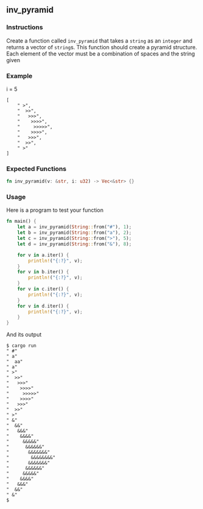 ## inv_pyramid

### Instructions

Create a function called `inv_pyramid` that takes a `string` as an `integer` and returns a vector of `string`s.
This function should create a pyramid structure. Each element of the vector must be a combination of spaces and the string given

### Example

i = 5

```console
[
    " >",
    "  >>",
    "   >>>",
    "    >>>>",
    "     >>>>>",
    "    >>>>",
    "   >>>",
    "  >>",
    " >"
]
```

### Expected Functions

```rust
fn inv_pyramid(v: &str, i: u32) -> Vec<&str> {}
```

### Usage

Here is a program to test your function

```rust
fn main() {
    let a = inv_pyramid(String::from("#"), 1);
    let b = inv_pyramid(String::from("a"), 2);
    let c = inv_pyramid(String::from(">"), 5);
    let d = inv_pyramid(String::from("&"), 8);

    for v in a.iter() {
        println!("{:?}", v);
    }
    for v in b.iter() {
        println!("{:?}", v);
    }
    for v in c.iter() {
        println!("{:?}", v);
    }
    for v in d.iter() {
        println!("{:?}", v);
    }
}
```

And its output

```console
$ cargo run
" #"
" a"
"  aa"
" a"
" >"
"  >>"
"   >>>"
"    >>>>"
"     >>>>>"
"    >>>>"
"   >>>"
"  >>"
" >"
" &"
"  &&"
"   &&&"
"    &&&&"
"     &&&&&"
"      &&&&&&"
"       &&&&&&&"
"        &&&&&&&&"
"       &&&&&&&"
"      &&&&&&"
"     &&&&&"
"    &&&&"
"   &&&"
"  &&"
" &"
$
```
